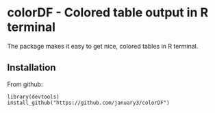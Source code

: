 # colorDF - Colored table output in R terminal

The package makes it easy to get nice, colored tables in R terminal.

## Installation

From github:

```
library(devtools)
install_github("https://github.com/january3/colorDF")
```

